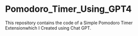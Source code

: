 # Pomodoro_Timer_Using_GPT4
This repository contains the code of a Simple Pomodoro Timer Extensionwhich I Created using Chat GPT.
